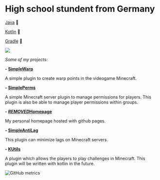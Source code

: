 <h1 align="center>
Hello World 👋, I'm ***REMOVED***
</h1>
<h3 align="center">High school stundent from Germany</h3>

[Java](https://www.oracle.com/java) 💚 

[Kotlin](https://kotlinlang.org) 💜

[Gradle](https://gradle.org) 💙

![](https://komarev.com/ghpvc/?username=***REMOVED***15)

*Some of my projects:*

**- [SimpleWarp](https://github.com/***REMOVED***15/SimpleWarp)**

A simple plugin to create warp points in the videogame Minecraft.

**- [SimplePerms](https://github.com/***REMOVED***15/SimplePerms)**

A simple Minecraft server plugin to manage permissions for players. This plugin is also be able to manage player permissions within groups.

**- [***REMOVED***Homepage](https://github.com/***REMOVED***15/***REMOVED***Homepage)**

My personal homepage hosted with github pages.

**- [SimpleAntiLag](https://github.com/***REMOVED***15/SimpleAntiLag)**

This plugin can minimize lags on Minecraft servers.

**- [KUtils](https://github.com/***REMOVED***15/MGUtils)**

A plugin which allows the players to play challenges in Minecraft. This plugin will be written with kotlin in the future.

![GitHub metrics](https://github.com/***REMOVED***15/***REMOVED***15/blob/master/github-metrics.svg)